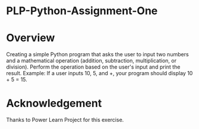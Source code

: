 # PLP-Python-Assignment-One
# Overview
Creating a simple Python program that asks the user to input two numbers and a mathematical operation (addition, subtraction, multiplication, or division).
Perform the operation based on the user's input and print the result.
Example: If a user inputs 10, 5, and +, your program should display 10 + 5 = 15. 

# Acknowledgement 
Thanks to Power Learn Project for this exercise.
